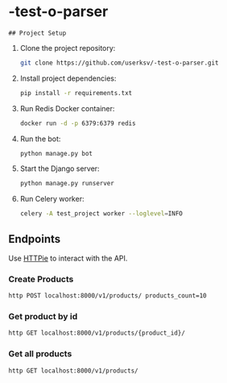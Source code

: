 # -test-o-parser
    ## Project Setup

1. Clone the project repository:
    ```bash
    git clone https://github.com/userksv/-test-o-parser.git
    ```

2. Install project dependencies:
    ```bash
    pip install -r requirements.txt
    ```

3. Run Redis Docker container:
    ```bash
    docker run -d -p 6379:6379 redis
    ```

4. Run the bot:
    ```bash
    python manage.py bot
    ```

5. Start the Django server:
    ```bash
    python manage.py runserver
    ```

6. Run Celery worker:
    ```bash
    celery -A test_project worker --loglevel=INFO
    ```

## Endpoints

Use [HTTPie](https://httpie.io/) to interact with the API.

### Create Products

```bash
http POST localhost:8000/v1/products/ products_count=10
```

### Get product by id
```bash
http GET localhost:8000/v1/products/{product_id}/
```

### Get all products
```
http GET localhost:8000/v1/products/
```